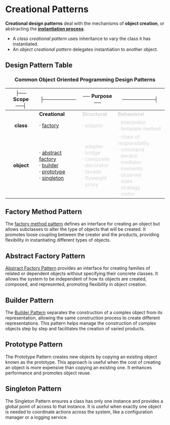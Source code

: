 # Creational Patterns

**Creational design patterns** deal with the mechanisms of **object creation**, or abstracting the [**instantiation process**](../Classes.md#instantiation). 

- A *class creational pattern* uses inheritance to vary the class it has instantiated. 
- An *object creational pattern* delegates instantiation to another object.

## Design Pattern Table

<div align="center">

### Common Object Oriented Programming Design Patterns

|├── Scope ──┤|├─────────|── Purpose ──|─────────┤|
|:---:|---|---|---|
||**Creational**|<span style="color:lightgray">**Structural**</span>|<span style="color:lightgray">**Behavioral**</span>|
|**class**|· [factory](./factory-method.md)|<span style="color:lightgray">· adapter</span>|<span style="color:lightgray">· interpretor<br/> · template method</span>|
|**object**|· [abstract factory](./abstract-factory.md)<br/> · [builder](./builder.md)<br/> · [prototype](./prototype.md)<br/> · [singleton](#singleton)|<span style="color:lightgray">· adapter<br/> · bridge<br/> · composite<br/> · decorator<br/> · facade<br/> · flyweight<br/> · proxy </span>|<span style="color:lightgray">· chain of responsibility<br/> · command<br/> · iterator<br/> · mediator<br/> · memento<br/> · observer<br/> · state<br/> · strategy<br/> · visitor </span>|

</div>

<a id="factory-method"></a>

## Factory Method Pattern

The [factory method pattern](./factory-method.md) defines an interface for creating an object but allows subclasses to alter the type of objects that will be created. It promotes loose coupling between the creator and the products, providing flexibility in instantiating different types of objects.

<a id="abstract-factory"></a>

## Abstract Factory Pattern

[Abstract Factory Pattern](./abstract-factory.md) provides an interface for creating families of related or dependent objects without specifying their concrete classes. It allows the system to be independent of how its objects are created, composed, and represented, promoting flexibility in object creation.

<a id="builder"></a>

## Builder Pattern

The [Builder Pattern](./builder.md) separates the construction of a complex object from its representation, allowing the same construction process to create different representations. This pattern helps manage the construction of complex objects step by step and facilitates the creation of varied products.

<a id="prototype"></a>

## Prototype Pattern

The Prototype Pattern creates new objects by copying an existing object known as the prototype. This approach is useful when the cost of creating an object is more expensive than copying an existing one. It enhances performance and promotes object reuse.

<a id="singleton"></a>

## Singleton Pattern

The Singleton Pattern ensures a class has only one instance and provides a global point of access to that instance. It is useful when exactly one object is needed to coordinate actions across the system, like a configuration manager or a logging service.